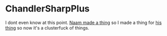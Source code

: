 # ChandlerSharpPlus
I dont even know at this point. [Naam made a thing](https://github.com/NaamloosDT/CHANdler) so I made a thing for [his thing](https://github.com/NaamloosDT/CHANdler) so now it's a clusterfuck of things.
